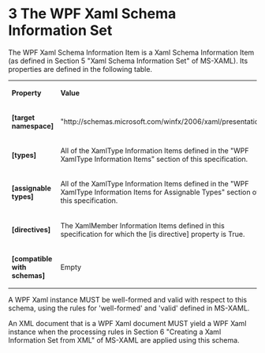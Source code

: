 <html dir="LTR" xmlns:mshelp="http://msdn.microsoft.com/mshelp" xmlns:ddue="http://ddue.schemas.microsoft.com/authoring/2003/5" xmlns:xlink="http://www.w3.org/1999/xlink" xmlns:tool="http://www.microsoft.com/tooltip">

<body>
 <input type="hidden" id="userDataCache" class="userDataStyle">
 <input type="hidden" id="hiddenScrollOffset">
 <img id="dropDownImage" style="display:none; height:0; width:0;" src="../local/drpdown.gif">
 <img id="dropDownHoverImage" style="display:none; height:0; width:0;" src="../local/drpdown_orange.gif">
 <img id="collapseImage" style="display:none; height:0; width:0;" src="../local/collapse.gif">
 <img id="expandImage" style="display:none; height:0; width:0;" src="../local/exp.gif">
 <img id="collapseAllImage" style="display:none; height:0; width:0;" src="../local/collall.gif">
 <img id="expandAllImage" style="display:none; height:0; width:0;" src="../local/expall.gif">
 <img id="copyImage" style="display:none; height:0; width:0;" src="../local/copycode.gif">
 <img id="copyHoverImage" style="display:none; height:0; width:0;" src="../local/copycodeHighlight.gif">
 <div id="header"><h1 class="heading">3 The WPF Xaml Schema Information Set</h1></div>

 <div id="mainSection">
 <div id="mainBody">
 <div id="allHistory" class="saveHistory" onsave="saveAll()" onload="loadAll()"></div>
 <p xmlns:wsd="http://wsdev.schemas.microsoft.com/authoring/2008/2" xmlns:msxsl="urn:schemas-microsoft-com:xslt" xmlns:script="urn:script" xmlns:build="urn:build">
 </p>
 <div id="sectionSection0" class="section" name="collapseableSection">
 <content xmlns="http://ddue.schemas.microsoft.com/authoring/2003/5" xmlns:wsd="http://wsdev.schemas.microsoft.com/authoring/2008/2" xmlns:msxsl="urn:schemas-microsoft-com:xslt" xmlns:script="urn:script" xmlns:build="urn:build">
 </content>
 </div>
 <div id="sectionSection1" class="section" name="collapseableSection">
 <content xmlns="http://ddue.schemas.microsoft.com/authoring/2003/5" xmlns:wsd="http://wsdev.schemas.microsoft.com/authoring/2008/2" xmlns:msxsl="urn:schemas-microsoft-com:xslt" xmlns:script="urn:script" xmlns:build="urn:build">
<p xmlns="">
The WPF Xaml Schema Information Item is a Xaml Schema Information Item (as defined in Section 5
"Xaml Schema Information Set" of <mshelp:link keywords="3b564570-5599-4ab2-bb3b-f2e8e20da107" tabindex="0">MS-XAML</mshelp:link>).
Its properties are defined in the following table.
</p>

<table class="ProtocolAuthoredTable" xmlns="">
 <tr>
 <td><p><b>Property</b></p></td>
 <td><p><b>Value</b></p></td>
 </tr>
 <tr>
 <td><p><b>[target namespace]</b></p></td>
 <td><p>"http://schemas.microsoft.com/winfx/2006/xaml/presentation"</p></td>
 </tr>
 <tr>
 <td><p><b>[types]</b></p></td>
 <td><p>All of the XamlType Information Items defined in the
 "<mshelp:link keywords="9c051057-c641-4b2d-a00e-30b146aa8b17" tabindex="0">WPF XamlType Information Items</mshelp:link>"
 section of this specification.
 </p></td>
 </tr>
 <tr>
 <td><p><b>[assignable types]</b></p></td>
 <td><p>All of the XamlType Information Items defined in the
 "<mshelp:link keywords="c9a7ff8d-732a-404f-8b4f-3e7e24ac1848" tabindex="0">WPF XamlType Information Items for Assignable Types</mshelp:link>"
 section of this specification.
 </p></td>
 </tr>
 <tr>
 <td><p><b>[directives]</b></p></td>
 <td><p>The XamlMember Information Items defined in this specification for which the [is directive] property is True.</p></td>
 </tr>
 <tr>
 <td><p><b>[compatible with schemas]</b></p></td>
 <td><p>Empty</p></td>
 </tr>
</table>
<p xmlns="">

<p xmlns="">A WPF Xaml instance MUST be well-formed and valid with respect to this schema, using the rules for
'well-formed' and 'valid' defined in <mshelp:link keywords="3b564570-5599-4ab2-bb3b-f2e8e20da107" tabindex="0">MS-XAML</mshelp:link>.

<p xmlns="">An XML document that is a WPF Xaml document MUST yield a WPF Xaml instance when the processing
rules in Section 6 "Creating a Xaml Information Set from XML" of <mshelp:link keywords="3b564570-5599-4ab2-bb3b-f2e8e20da107" tabindex="0">MS-XAML</mshelp:link>
are applied using this schema.
</p>
 </content>
 </div>
 <!--[if gte IE 5]>
 <tool:tip element="languageFilterToolTip" avoidmouse="false"/>
 <![endif]-->
 </div>
 <a name="feedback"></a><span></span>
 </div>
</body></html>
